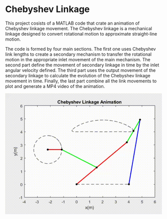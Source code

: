 # Chebyshev Linkage

This project cosists of a MATLAB code that crate an animation of Chebyshev linkage movement. The Chebyshev linkage is a mechanical linkage designed to convert rotational motion to approximate straight-line motion.

The code is formed by four main sections. The first one uses Chebyshev link lengths to create a secondary mechanism to transfer the rotational motion in the appropriate inlet movement of the main mechanism. The second part define the movement of secondary linkage in time by the inlet angular velocity defined. The third part uses the output movement of the secondary linkage to calculate the evolution of the Chebyshev linkage movement in time. Finally, the last part combine all the link movements to plot and generate a MP4 video of the animation.

<img src="images/animation.gif" width="500">
